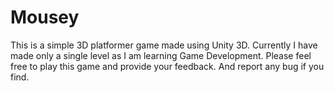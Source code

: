 # Mousey

This is a simple 3D platformer game made using Unity 3D. Currently I have made only a single level as I am learning Game Development.
Please feel free to play this game and provide your feedback. 
And report any bug if you find.
